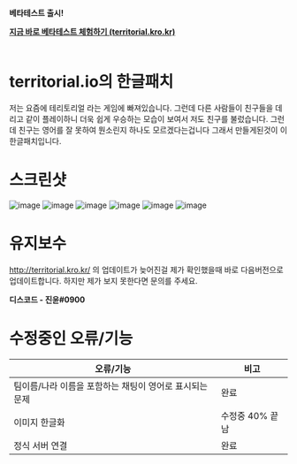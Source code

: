 **베타테스트 출시!**

**[지금 바로 베타테스트 체험하기 (territorial.kro.kr)](http://territorial.kro.kr/)**  
ㅤ
ㅤ
ㅤ

territorial.io의 한글패치 
===============
저는 요즘에 테리토리얼 라는 게임에 빠져있습니다. 그런데 다른 사람들이 친구들을 데리고 같이 플레이하니 더욱 쉽게 우승하는 모습이 보여서 저도 친구를 불렀습니다. 그런데 친구는 영어를 잘 못하여 뭔소린지 하나도 모르겠다는겁니다 그래서 만들게된것이 이 한글패치입니다.

스크린샷
==========
![image](https://user-images.githubusercontent.com/61103309/210161542-83cf5653-e2b2-470c-994b-2b369d53a725.png)
![image](https://user-images.githubusercontent.com/61103309/210161551-340e37b6-512a-473c-9de4-f4ccb0c2e589.png)
![image](https://user-images.githubusercontent.com/61103309/210161664-56f5f625-20b1-4a52-80e1-d30e219c33df.png)
![image](https://user-images.githubusercontent.com/61103309/210161687-6f4eab41-5992-40d4-93f9-7c8d65b6c18a.png)
![image](https://user-images.githubusercontent.com/61103309/210161689-530ca0fe-0d0f-4ab3-8ba5-f66dcc729148.png)
![image](https://user-images.githubusercontent.com/61103309/210161693-5f7891bb-3e89-4f6a-a588-df75f28e070f.png)


유지보수
==========
http://territorial.kro.kr/ 의 업데이트가 늦어진걸 제가 확인했을때 바로 다음버전으로 업데이트합니다. 하지만 제가 보지 못한다면 문의를 주세요. 

**디스코드 - 진윤#0900**

수정중인 오류/기능
==========
|오류/기능| 비고 |
|--|--|
| 팀이름/나라 이름을 포함하는 채팅이 영어로 표시되는 문제 | 완료 |
| 이미지 한글화 | 수정중 40% 끝남 | 
| 정식 서버 연결 | 완료 | 
